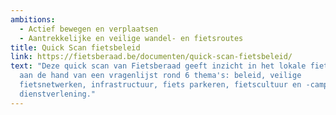 ```yaml
---
ambitions:
  - Actief bewegen en verplaatsen
  - Aantrekkelijke en veilige wandel- en fietsroutes
title: Quick Scan fietsbeleid
link: https://fietsberaad.be/documenten/quick-scan-fietsbeleid/
text: "Deze quick scan van Fietsberaad geeft inzicht in het lokale fietsbeleid
  aan de hand van een vragenlijst rond 6 thema's: beleid, veilige
  fietsnetwerken, infrastructuur, fiets parkeren, fietscultuur en -campagnes en
  dienstverlening."
---
```

